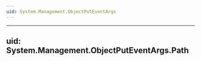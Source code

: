 ```yaml
---
uid: System.Management.ObjectPutEventArgs
---
```


---
uid: System.Management.ObjectPutEventArgs.Path
---
